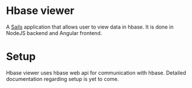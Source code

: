 # Hbase viewer

A [Sails](http://sailsjs.org) application that allows user to view data in hbase.
It is done in NodeJS backend and Angular frontend.

# Setup
Hbase viewer uses hbase web api for communication with hbase.
Detailed documentation regarding setup is yet to come.
